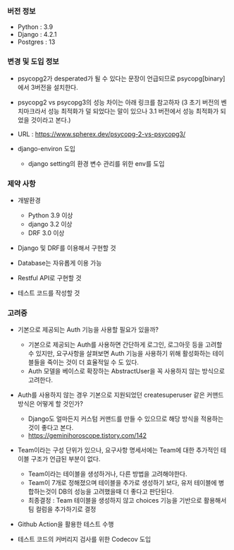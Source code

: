 ### 버전 정보

- Python : 3.9
- Django : 4.2.1
- Postgres : 13

### 변경 및 도입 정보

- psycopg2가 desperated가 될 수 있다는 문장이 언급되므로 psycopg[binary]에서 3버전을 설치한다.
- psycopg2 vs psycopg3의 성능 차이는 아래 링크를 참고하자 (3 초기 버전의 벤치마크라서 성능 최적화가 덜 되었다는 말이 있으나 3.1 버전에서 성능 최적화가 되었을 것이라고 본다.)
- URL : https://www.spherex.dev/psycopg-2-vs-psycopg3/

- django-environ 도입
  - django setting의 환경 변수 관리를 위한 env를 도입

### 제약 사항

- 개발환경

  - Python 3.9 이상
  - django 3.2 이상
  - DRF 3.0 이상

- Django 및 DRF를 이용해서 구현할 것
- Database는 자유롭게 이용 가능
- Restful API로 구현할 것
- 테스트 코드를 작성할 것

### 고려중

- 기본으로 제공되는 Auth 기능을 사용할 필요가 있을까?

  - 기본으로 제공되는 Auth를 사용하면 간단하게 로그인, 로그아웃 등을 고려할 수 있지만, 요구사항을 살펴보면 Auth 기능을 사용하기 위해 활성화하는 테이블들을 죽이는 것이 더 효율적일 수 도 있다.
  - Auth 모델을 베이스로 확장하는 AbstractUser을 꼭 사용하지 않는 방식으로 고려한다.

- Auth를 사용하지 않는 경우 기본으로 지원되었던 createsuperuser 같은 커맨드 방식은 어떻게 할 것인가?

  - Django도 얼마든지 커스텀 커맨드를 만들 수 있으므로 해당 방식을 적용하는 것이 좋다고 본다.
  - https://geminihoroscope.tistory.com/142

- Team이라는 구성 단위가 있으나, 요구사항 명세서에는 Team에 대한 추가적인 테이블 구조가 언급된 부분이 없다.

  - Team이라는 테이블을 생성하거나, 다른 방법을 고려해야한다.
  - Team이 7개로 정해졌으며 테이블을 추가로 생성하기 보다, 유저 테이블에 병합하는것이 DB의 성능을 고려했을때 더 좋다고 판단된다.
  - 최종결정 : Team 테이블을 생성하지 않고 choices 기능을 기반으로 활용해서 팀 컬럼을 추가하기로 결정

- Github Action을 활용한 테스트 수행

- 테스트 코드의 커버리지 검사를 위한 Codecov 도입
